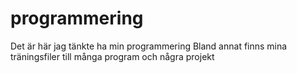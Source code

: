 # programmering
Det är här jag tänkte ha min programmering
Bland annat finns mina träningsfiler till många program och några projekt
